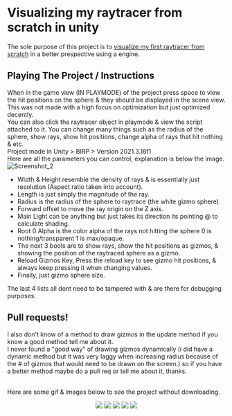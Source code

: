 # Visualizing my raytracer from scratch in unity
The sole purpose of this project is to [visualize my first raytracer from scratch](https://github.com/j-2k/Raytracing) in a better prespective using a engine.<br>

## Playing The Project / Instructions

When in the game view (IN PLAYMODE) of the project press space to view the hit positions on the sphere & they should be displayed in the scene view.<br>
This was not made with a high focus on optimization but just optimized decently.<br>
You can also click the raytracer object in playmode & view the script attached to it. You can change many things such as the radius of the sphere, show rays, show hit positions, change alpha of rays that hit nothing & etc.<br> 
Project made in Unity > BIRP > Version 2021.3.16f1<br>
Here are all the parameters you can control, explanation is below the image.<br>
![Screenshot_2](https://user-images.githubusercontent.com/52252068/235283477-2f3b19af-5c39-4f65-967e-b2cfebe8b478.png)<br>
- Width & Height resemble the density of rays & is essentially just resolution (Aspect ratio taken into account).<br>
- Length is just simply the magnitude of the ray.<br>
- Radius is the radius of the sphere to raytrace (the white gizmo sphere).<br>
- Forward offset to move the ray origin on the Z axis. <br>
- Main Light can be anything but just takes its direction its pointing @ to calculate shading.<br>
- Root 0 Alpha is the color alpha of the rays not hitting the sphere 0 is nothing/transparent 1 is max/opaque. <br>
- The next 3 bools are to show rays, show the hit positions as gizmos, & showing the position of the raytraced sphere as a gizmo. <br>
- Reload Gizmos Key, Press the reload key to see gizmo hit positions, & always keep pressing it when changing values.<br>
- Finally, just gizmo sphere size.





The last 4 lists all dont need to be tampered with & are there for debugging purposes.



## Pull requests!

I also don't know of a method to draw gizmos in the update method if you know a good method tell me about it.<br>
I never found a "good way" of drawing gizmos dynamically (i did have a dynamic method but it was very laggy when increasing radius because of the # of gizmos that would need to be drawn on the screen.) so if you have a better method maybe do a pull req or tell me about it, thanks.<br>
<br>

Here are some gif & images below to see the project without downloading.
<p align="center">
  <img src="https://user-images.githubusercontent.com/52252068/233801093-89c26e6d-1ea6-4914-bac1-b0d917e13e3e.gif"/>
  <img src="https://user-images.githubusercontent.com/52252068/233801095-d5136fb1-d235-4bf3-ab5d-d59e79e1b356.png"/>
  <img src="https://user-images.githubusercontent.com/52252068/233801096-8ad70404-75bd-4a67-beb0-aad7a6af44a5.png"/>
  <img src="https://user-images.githubusercontent.com/52252068/233801097-abc14395-2f56-40bb-a5d9-95a229a70168.png"/>
  <img src="https://user-images.githubusercontent.com/52252068/233801098-9f627a15-4125-44a5-a73a-6ffd5f21e2c7.png"/>
</p>

